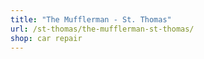 ```yaml
---
title: "The Mufflerman - St. Thomas"
url: /st-thomas/the-mufflerman-st-thomas/
shop: car repair
---
```

